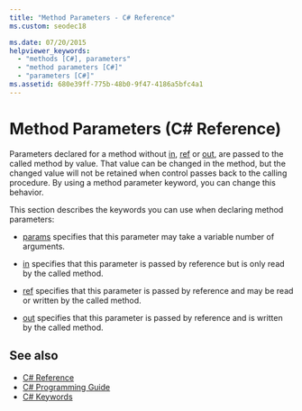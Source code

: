 ```yaml
---
title: "Method Parameters - C# Reference"
ms.custom: seodec18

ms.date: 07/20/2015
helpviewer_keywords: 
  - "methods [C#], parameters"
  - "method parameters [C#]"
  - "parameters [C#]"
ms.assetid: 680e39ff-775b-48b0-9f47-4186a5bfc4a1
---
```

# Method Parameters (C# Reference)

Parameters declared for a method without [in](./in-parameter-modifier.md), [ref](./ref.md) or [out](./out-parameter-modifier.md), are passed to the called method by value. That value can be changed in the method, but the changed value will not be retained when control passes back to the calling procedure. By using a method parameter keyword, you can change this behavior.  
  
 This section describes the keywords you can use when declaring method parameters:  
  
- [params](./params.md) specifies that this parameter may take a variable number of arguments.
  
- [in](./in-parameter-modifier.md) specifies that this parameter is passed by reference but is only read by the called method.
  
- [ref](./ref.md) specifies that this parameter is passed by reference and may be read or written by the called method.
  
- [out](./out-parameter-modifier.md) specifies that this parameter is passed by reference and is written by the called method.
  
## See also

- [C# Reference](../index.md)
- [C# Programming Guide](../../programming-guide/index.md)
- [C# Keywords](./index.md)
